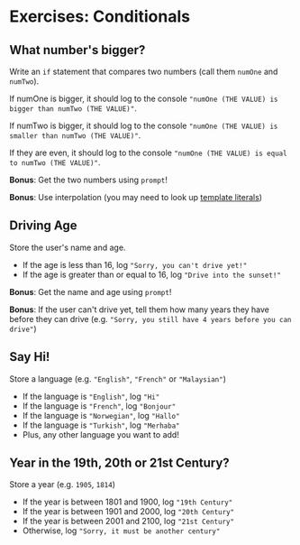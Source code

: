 # Exercises: Conditionals

## What number's bigger?

Write an `if` statement that compares two numbers (call them `numOne` and `numTwo`).

If numOne is bigger, it should log to the console `"numOne (THE VALUE) is bigger than numTwo (THE VALUE)"`.

If numTwo is bigger, it should log to the console `"numOne (THE VALUE) is smaller than numTwo (THE VALUE)"`.

If they are even, it should log to the console `"numOne (THE VALUE) is equal to numTwo (THE VALUE)"`.

**Bonus**: Get the two numbers using `prompt`!

**Bonus**: Use interpolation (you may need to look up [template literals](https://developer.mozilla.org/en-US/docs/Web/JavaScript/Reference/Template_literals))

## Driving Age

Store the user's name and age.

- If the age is less than 16, log `"Sorry, you can't drive yet!"`
- If the age is greater than or equal to 16, log `"Drive into the sunset!"`

**Bonus**: Get the name and age using `prompt`!

**Bonus**: If the user can't drive yet, tell them how many years they have before they can drive (e.g. `"Sorry, you still have 4 years before you can drive"`)

## Say Hi!

Store a language (e.g. `"English"`, `"French"` or `"Malaysian"`)

- If the language is `"English"`, log `"Hi"`
- If the language is `"French"`, log `"Bonjour"`
- If the language is `"Norwegian"`, log `"Hallo"`
- If the language is `"Turkish"`, log `"Merhaba"`
- Plus, any other language you want to add!

## Year in the 19th, 20th or 21st Century?

Store a year (e.g. `1905`, `1814`)

- If the year is between 1801 and 1900, log `"19th Century"`
- If the year is between 1901 and 2000, log `"20th Century"`
- If the year is between 2001 and 2100, log `"21st Century"`
- Otherwise, log `"Sorry, it must be another century"`
